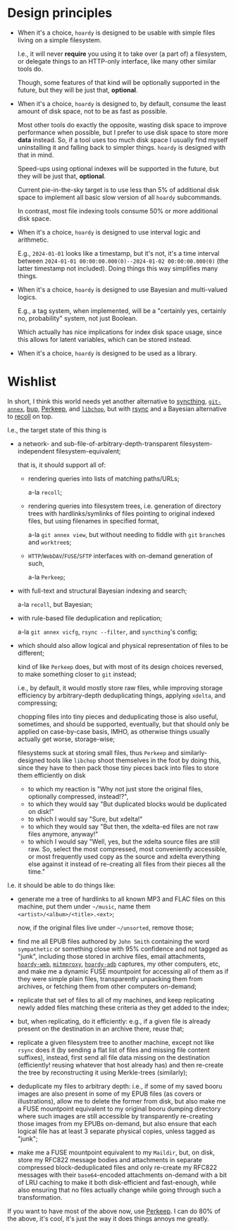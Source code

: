 # Design principles

- When it's a choice, `hoardy` is designed to be usable with simple files living on a simple filesystem.

  I.e., it will never **require** you using it to take over (a part of) a filesystem, or delegate things to an HTTP-only interface, like many other similar tools do.

  Though, some features of that kind will be optionally supported in the future, but they will be just that, **optional**.

- When it's a choice, `hoardy` is designed to, by default, consume the least amount of disk space, not to be as fast as possible.

  Most other tools do exactly the opposite, wasting disk space to improve performance when possible, but I prefer to use disk space to store more **data** instead.
  So, if a tool uses too much disk space I usually find myself uninstalling it and falling back to simpler things.
  `hoardy` is designed with that in mind.

  Speed-ups using optional indexes will be supported in the future, but they will be just that, **optional**.

  Current pie-in-the-sky target is to use less than 5% of additional disk space to implement all basic slow version of all `hoardy` subcommands.

  In contrast, most file indexing tools consume 50% or more additional disk space.

- When it's a choice, `hoardy` is designed to use interval logic and arithmetic.

  E.g., `2024-01-01` looks like a timestamp, but it's not, it's a time interval between `2024-01-01 00:00:00.000(0)--2024-01-02 00:00:00.000(0)` (the latter timestamp not included).
  Doing things this way simplifies many things.

- When it's a choice, `hoardy` is designed to use Bayesian and multi-valued logics.

  E.g., a tag system, when implemented, will be a "certainly yes, certainly no, probability" system, not just Boolean.

  Which actually has nice implications for index disk space usage, since this allows for latent variables, which can be stored instead.

- When it's a choice, `hoardy` is designed to be used as a library.

# Wishlist

In short, I think this world needs yet another alternative to [syncthing](https://syncthing.net/), [`git-annex`](https://git-annex.branchable.com/), [bup](https://bup.github.io/), [Perkeep](https://perkeep.org/), and [`libchop`](https://www.nongnu.org/libchop/), but with [rsync](https://rsync.samba.org/) and a Bayesian alternative to [recoll](https://www.lesbonscomptes.com/recoll/index.html) on top.

I.e., the target state of this thing is

- a network- and sub-file-of-arbitrary-depth-transparent filesystem-independent filesystem-equivalent;

  that is, it should support all of:

  - rendering queries into lists of matching paths/URLs;

    a-la `recoll`;

  - rendering queries into filesystem trees, i.e. generation of directory trees with hardlinks/symlinks of files pointing to original indexed files, but using filenames in specified format,

    a-la `git annex view`, but without needing to fiddle with `git` `branch`es and `worktree`s;

  - `HTTP`/`WebDAV`/`FUSE`/`SFTP` interfaces with on-demand generation of such,

    a-la `Perkeep`;

- with full-text and structural Bayesian indexing and search;

  a-la `recoll`, but Bayesian;

- with rule-based file deduplication and replication;

  a-la `git annex vicfg`, `rsync --filter`, and `syncthing`'s config;

- which should also allow logical and physical representation of files to be different;

  kind of like `Perkeep` does, but with most of its design choices reversed, to make something closer to `git` instead;

  i.e., by default, it would mostly store raw files, while improving storage efficiency by arbitrary-depth deduplicating things, applying `xdelta`, and compressing;

  chopping files into tiny pieces and deduplicating those is also useful, sometimes, and should be supported, eventually, but that should only be applied on case-by-case basis, IMHO, as otherwise things usually actually get worse, storage-wise;

  filesystems suck at storing small files, thus `Perkeep` and similarly-designed tools like `libchop` shoot themselves in the foot by doing this, since they have to then pack those tiny pieces back into files to store them efficiently on disk

  - to which my reaction is "Why not just store the original files, optionally compressed, instead!?",
  - to which they would say "But duplicated blocks would be duplicated on disk!"
  - to which I would say "Sure, but xdelta!"
  - to which they would say "But then, the xdelta-ed files are not raw files anymore, anyway!"
  - to which I would say "Well, yes, but the xdelta source files are still raw. So, select the most compressed, most conveniently accessible, or most frequently used copy as the source and xdelta everything else against it instead of re-creating all files from their pieces all the time."

I.e. it should be able to do things like:

- generate me a tree of hardlinks to all known MP3 and FLAC files on this machine, put them under `~/music`, name them `<artist>/<album>/<title>.<ext>`;

  now, if the original files live under `~/unsorted`, remove those;

- find me all EPUB files authored by `John Smith` containing the word `sympathetic` or something close with 95% confidence and not tagged as "junk", including those stored in archive files, email attachments, [`hoardy-web`](https://oxij.org/software/hoardy-web/), [`mitmproxy`](https://github.com/mitmproxy/mitmproxy), [`hoardy-adb`](https://oxij.org/software/hoardy-adb/) captures, my other computers, etc, and make me a dynamic FUSE mountpoint for accessing all of them as if they were simple plain files, transparently unpacking them from archives, or fetching them from other computers on-demand;

- replicate that set of files to all of my machines, and keep replicating newly added files matching these criteria as they get added to the index;

- but, when replicating, do it efficiently: e.g., if a given file is already present on the destination in an archive there, reuse that;

- replicate a given filesystem tree to another machine, except not like `rsync` does it (by sending a flat list of files and missing file content suffixes), instead, first send all file data missing on the destination (efficiently! reusing whatever that host already has) and then re-create the tree by reconstructing it using Merkle-trees (similarly);

- deduplicate my files to arbitrary depth: i.e., if some of my saved booru images are also present in some of my EPUB files (as covers or illustrations), allow me to delete the former from disk, but also make me a FUSE mountpoint equivalent to my original booru dumping directory where such images are still accessible by transparently re-creating those images from my EPUBs on-demand, but also ensure that each logical file has at least 3 separate physical copies, unless tagged as "junk";

- make me a FUSE mountpoint equivalent to my `Maildir`, but, on disk, store my RFC822 message bodies and attachments in separate compressed block-deduplicated files and only re-create my RFC822 messages with their `base64`-encoded attachments on-demand with a bit of LRU caching to make it both disk-efficient and fast-enough, while also ensuring that no files actually change while going through such a transformation.

If you want to have most of the above now, use [Perkeep](https://perkeep.org/).
I can do 80% of the above, it's cool, it's just the way it does things annoys me greatly.
